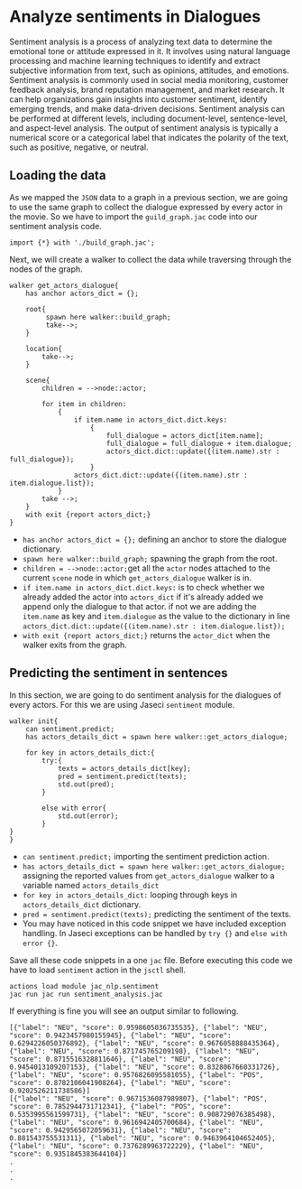 # Analyze sentiments in Dialogues

Sentiment analysis is a process of analyzing text data to determine the emotional tone or attitude expressed in it. It involves using natural language processing and machine learning techniques to identify and extract subjective information from text, such as opinions, attitudes, and emotions. Sentiment analysis is commonly used in social media monitoring, customer feedback analysis, brand reputation management, and market research. It can help organizations gain insights into customer sentiment, identify emerging trends, and make data-driven decisions. Sentiment analysis can be performed at different levels, including document-level, sentence-level, and aspect-level analysis. The output of sentiment analysis is typically a numerical score or a categorical label that indicates the polarity of the text, such as positive, negative, or neutral.

## Loading the data

As we mapped the `JSON` data to a graph in a previous section, we are going to use the same graph to collect the dialogue expressed by every actor in the movie. So we have to import the `guild_graph.jac` code into our sentiment analysis code.

```jac
import {*} with './build_graph.jac';
```
Next, we will create a walker to collect the data while traversing through the nodes of the graph.

```jac
walker get_actors_dialogue{
    has anchor actors_dict = {};

    root{
         spawn here walker::build_graph;
         take-->;
    }

    location{
        take-->;
    }

    scene{
        children = -->node::actor;

        for item in children:
            {
                if item.name in actors_dict.dict.keys:
                    {
                        full_dialogue = actors_dict[item.name];
                        full_dialogue = full_dialogue + item.dialogue;
                        actors_dict.dict::update({(item.name).str : full_dialogue});
                    }
                actors_dict.dict::update({(item.name).str : item.dialogue.list});
            }
        take -->;
    }
    with exit {report actors_dict;}
}
```
- `has anchor actors_dict = {};` defining an anchor to store the dialogue dictionary.
- `spawn here walker::build_graph;` spawning the graph from the root.
- `children = -->node::actor;`get all the `actor` nodes attached to the current `scene` node in which `get_actors_dialogue` walker is in.
- `if item.name in actors_dict.dict.keys:` is to check whether we already added the actor into `actors_dict` if it's already added we append only the dialogue to that actor. if not we are adding the `item.name` as key and `item.dialogue` as the value to the dictionary in line `actors_dict.dict::update({(item.name).str : item.dialogue.list});`
- `with exit {report actors_dict;}` returns the `actor_dict` when the walker exits from the graph.

## Predicting the sentiment in sentences

In this section, we are going to do sentiment analysis for the dialogues of every actors. For this we are using Jaseci `sentiment` module.

```jac
walker init{
    can sentiment.predict;
    has actors_details_dict = spawn here walker::get_actors_dialogue;

    for key in actors_details_dict:{
        try:{
            texts = actors_details_dict[key];
            pred = sentiment.predict(texts);
            std.out(pred);
        }

        else with error{
            std.out(error);
        }
}
}
```

- `can sentiment.predict;` importing the sentiment prediction action.
- `has actors_details_dict = spawn here walker::get_actors_dialogue;` assigning the reported values from `get_actors_dialogue` walker to a variable named `actors_details_dict`
- `for key in actors_details_dict:`  looping through keys in `actors_details_dict` dictionary.
- `pred = sentiment.predict(texts);` predicting the sentiment of the texts.
- You may have noticed in this code snippet we have included exception handling. In Jaseci exceptions can be handled by `try {}` and `else with error {}`.


Save all these code snippets in a one `jac` file. Before executing this code we have to load `sentiment` action in the `jsctl` shell.

```
actions load module jac_nlp.sentiment
jac run jac run sentiment_analysis.jac
```

If everything is fine you will see an output similar to following.

```
[{"label": "NEU", "score": 0.9598605036735535}, {"label": "NEU", "score": 0.9423457980155945}, {"label": "NEU", "score": 0.6294226050376892}, {"label": "NEU", "score": 0.9676058888435364}, {"label": "NEU", "score": 0.871745765209198}, {"label": "NEU", "score": 0.8715516328811646}, {"label": "NEU", "score": 0.9454013109207153}, {"label": "NEU", "score": 0.8328067660331726}, {"label": "NEU", "score": 0.9576826095581055}, {"label": "POS", "score": 0.8782106041908264}, {"label": "NEU", "score": 0.9202526211738586}]
[{"label": "NEU", "score": 0.9671536087989807}, {"label": "POS", "score": 0.7852944731712341}, {"label": "POS", "score": 0.5353995561599731}, {"label": "NEU", "score": 0.908729076385498}, {"label": "NEU", "score": 0.9616942405700684}, {"label": "NEU", "score": 0.9429565072059631}, {"label": "NEU", "score": 0.881543755531311}, {"label": "NEU", "score": 0.9463964104652405}, {"label": "NEU", "score": 0.7376289963722229}, {"label": "NEU", "score": 0.9351845383644104}]
.
.
.
```
